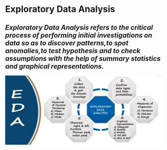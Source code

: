 # Exploratory Data Analysis

## *Exploratory Data Analysis refers to the critical process of performing initial investigations on data so as to discover patterns,to spot anomalies,to test hypothesis and to check assumptions with the help of summary statistics and graphical representations.*
![](EDA.png)
